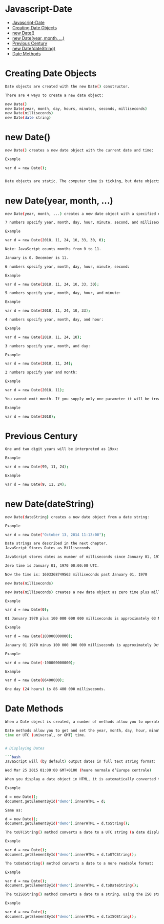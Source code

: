 # Javascript-Date

- [Javascript-Date](#javascript-date)
- [Creating Date Objects](#creating-date-objects)
- [new Date()](#new-date)
- [new Date(year, month, ...)](#new-dateyear-month-)
- [Previous Century](#previous-century)
- [new Date(dateString)](#new-datedatestring)
- [Date Methods](#date-methods)

# Creating Date Objects

```bash
Date objects are created with the new Date() constructor.

There are 4 ways to create a new date object:

new Date()
new Date(year, month, day, hours, minutes, seconds, milliseconds)
new Date(milliseconds)
new Date(date string)
```

# new Date()

```bash
new Date() creates a new date object with the current date and time:

Example

var d = new Date();


Date objects are static. The computer time is ticking, but date objects are not.
```

# new Date(year, month, ...)

```bash
new Date(year, month, ...) creates a new date object with a specified date and time.

7 numbers specify year, month, day, hour, minute, second, and millisecond (in that order):

Example

var d = new Date(2018, 11, 24, 10, 33, 30, 0);

Note: JavaScript counts months from 0 to 11.

January is 0. December is 11.

6 numbers specify year, month, day, hour, minute, second:

Example

var d = new Date(2018, 11, 24, 10, 33, 30);

5 numbers specify year, month, day, hour, and minute:

Example

var d = new Date(2018, 11, 24, 10, 33);

4 numbers specify year, month, day, and hour:

Example

var d = new Date(2018, 11, 24, 10);

3 numbers specify year, month, and day:

Example

var d = new Date(2018, 11, 24);

2 numbers specify year and month:

Example

var d = new Date(2018, 11);

You cannot omit month. If you supply only one parameter it will be treated as milliseconds.

Example

var d = new Date(2018);
```

# Previous Century

```bash
One and two digit years will be interpreted as 19xx:

Example

var d = new Date(99, 11, 24);

Example

var d = new Date(9, 11, 24);
```

# new Date(dateString)

```bash
new Date(dateString) creates a new date object from a date string:

Example

var d = new Date("October 13, 2014 11:13:00");

Date strings are described in the next chapter.
JavaScript Stores Dates as Milliseconds

JavaScript stores dates as number of milliseconds since January 01, 1970, 00:00:00 UTC (Universal Time Coordinated).

Zero time is January 01, 1970 00:00:00 UTC.

Now the time is: 1603368749563 milliseconds past January 01, 1970

new Date(milliseconds)

new Date(milliseconds) creates a new date object as zero time plus milliseconds:

Example

var d = new Date(0);

01 January 1970 plus 100 000 000 000 milliseconds is approximately 03 March 1973:

Example

var d = new Date(100000000000);

January 01 1970 minus 100 000 000 000 milliseconds is approximately October 31 1966:

Example

var d = new Date(-100000000000);

Example

var d = new Date(86400000);

One day (24 hours) is 86 400 000 milliseconds.
```

# Date Methods

```bash
When a Date object is created, a number of methods allow you to operate on it.

Date methods allow you to get and set the year, month, day, hour, minute, second, and millisecond of date objects, using either local
time or UTC (universal, or GMT) time.


# Displaying Dates

```bash
JavaScript will (by default) output dates in full text string format:

Wed Mar 25 2015 01:00:00 GMT+0100 (heure normale d’Europe centrale)

When you display a date object in HTML, it is automatically converted to a string, with the toString() method.

Example

d = new Date();
document.getElementById("demo").innerHTML = d;

Same as:

d = new Date();
document.getElementById("demo").innerHTML = d.toString();

The toUTCString() method converts a date to a UTC string (a date display standard).

Example

var d = new Date();
document.getElementById("demo").innerHTML = d.toUTCString();

The toDateString() method converts a date to a more readable format:

Example

var d = new Date();
document.getElementById("demo").innerHTML = d.toDateString();

The toISOString() method converts a date to a string, using the ISO standard format:

Example

var d = new Date();
document.getElementById("demo").innerHTML = d.toISOString();
```



